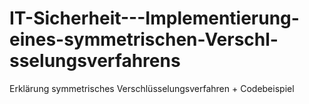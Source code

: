 # IT-Sicherheit---Implementierung-eines-symmetrischen-Verschl-sselungsverfahrens
Erklärung symmetrisches Verschlüsselungsverfahren + Codebeispiel
